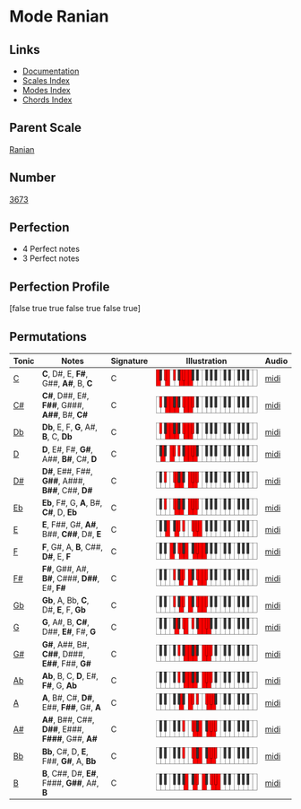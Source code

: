 # Mode Ranian

## Links

- [Documentation](index.md)
- [Scales Index](Scales.md)
- [Modes Index](Modes.md)
- [Chords Index](Chords.md)

## Parent Scale

[Ranian](ScaleRanian.md)

## Number

[3673](https://ianring.com/musictheory/scales/3673)

## Perfection

- 4 Perfect notes
- 3 Perfect notes

## Perfection Profile

[false true true false true false true]

## Permutations

| Tonic | Notes | Signature | Illustration | Audio |
|-------|-------|-----------|--------------|-------|
| [C](ModeCNaturalRanian.md) | **C**, D#, E, **F#**, G##, **A#**, B, **C** | C | ![CNaturalRanian](ModeCNaturalRanian.png) | [midi](https://github.com/edipermadi/music/blob/main/docs/ModeCNaturalRanian.mid?raw=true) |
| [C#](ModeCSharpRanian.md) | **C#**, D##, E#, **F##**, G###, **A##**, B#, **C#** | C | ![CSharpRanian](ModeCSharpRanian.png) | [midi](https://github.com/edipermadi/music/blob/main/docs/ModeCSharpRanian.mid?raw=true) |
| [Db](ModeDFlatRanian.md) | **Db**, E, F, **G**, A#, **B**, C, **Db** | C | ![DFlatRanian](ModeDFlatRanian.png) | [midi](https://github.com/edipermadi/music/blob/main/docs/ModeDFlatRanian.mid?raw=true) |
| [D](ModeDNaturalRanian.md) | **D**, E#, F#, **G#**, A##, **B#**, C#, **D** | C | ![DNaturalRanian](ModeDNaturalRanian.png) | [midi](https://github.com/edipermadi/music/blob/main/docs/ModeDNaturalRanian.mid?raw=true) |
| [D#](ModeDSharpRanian.md) | **D#**, E##, F##, **G##**, A###, **B##**, C##, **D#** | C | ![DSharpRanian](ModeDSharpRanian.png) | [midi](https://github.com/edipermadi/music/blob/main/docs/ModeDSharpRanian.mid?raw=true) |
| [Eb](ModeEFlatRanian.md) | **Eb**, F#, G, **A**, B#, **C#**, D, **Eb** | C | ![EFlatRanian](ModeEFlatRanian.png) | [midi](https://github.com/edipermadi/music/blob/main/docs/ModeEFlatRanian.mid?raw=true) |
| [E](ModeENaturalRanian.md) | **E**, F##, G#, **A#**, B##, **C##**, D#, **E** | C | ![ENaturalRanian](ModeENaturalRanian.png) | [midi](https://github.com/edipermadi/music/blob/main/docs/ModeENaturalRanian.mid?raw=true) |
| [F](ModeFNaturalRanian.md) | **F**, G#, A, **B**, C##, **D#**, E, **F** | C | ![FNaturalRanian](ModeFNaturalRanian.png) | [midi](https://github.com/edipermadi/music/blob/main/docs/ModeFNaturalRanian.mid?raw=true) |
| [F#](ModeFSharpRanian.md) | **F#**, G##, A#, **B#**, C###, **D##**, E#, **F#** | C | ![FSharpRanian](ModeFSharpRanian.png) | [midi](https://github.com/edipermadi/music/blob/main/docs/ModeFSharpRanian.mid?raw=true) |
| [Gb](ModeGFlatRanian.md) | **Gb**, A, Bb, **C**, D#, **E**, F, **Gb** | C | ![GFlatRanian](ModeGFlatRanian.png) | [midi](https://github.com/edipermadi/music/blob/main/docs/ModeGFlatRanian.mid?raw=true) |
| [G](ModeGNaturalRanian.md) | **G**, A#, B, **C#**, D##, **E#**, F#, **G** | C | ![GNaturalRanian](ModeGNaturalRanian.png) | [midi](https://github.com/edipermadi/music/blob/main/docs/ModeGNaturalRanian.mid?raw=true) |
| [G#](ModeGSharpRanian.md) | **G#**, A##, B#, **C##**, D###, **E##**, F##, **G#** | C | ![GSharpRanian](ModeGSharpRanian.png) | [midi](https://github.com/edipermadi/music/blob/main/docs/ModeGSharpRanian.mid?raw=true) |
| [Ab](ModeAFlatRanian.md) | **Ab**, B, C, **D**, E#, **F#**, G, **Ab** | C | ![AFlatRanian](ModeAFlatRanian.png) | [midi](https://github.com/edipermadi/music/blob/main/docs/ModeAFlatRanian.mid?raw=true) |
| [A](ModeANaturalRanian.md) | **A**, B#, C#, **D#**, E##, **F##**, G#, **A** | C | ![ANaturalRanian](ModeANaturalRanian.png) | [midi](https://github.com/edipermadi/music/blob/main/docs/ModeANaturalRanian.mid?raw=true) |
| [A#](ModeASharpRanian.md) | **A#**, B##, C##, **D##**, E###, **F###**, G##, **A#** | C | ![ASharpRanian](ModeASharpRanian.png) | [midi](https://github.com/edipermadi/music/blob/main/docs/ModeASharpRanian.mid?raw=true) |
| [Bb](ModeBFlatRanian.md) | **Bb**, C#, D, **E**, F##, **G#**, A, **Bb** | C | ![BFlatRanian](ModeBFlatRanian.png) | [midi](https://github.com/edipermadi/music/blob/main/docs/ModeBFlatRanian.mid?raw=true) |
| [B](ModeBNaturalRanian.md) | **B**, C##, D#, **E#**, F###, **G##**, A#, **B** | C | ![BNaturalRanian](ModeBNaturalRanian.png) | [midi](https://github.com/edipermadi/music/blob/main/docs/ModeBNaturalRanian.mid?raw=true) |
